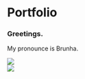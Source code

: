 # Portfolio

### Greetings. <br/>

My pronounce is Brunha. <br/>

<img src="computer-line.svg" /> <br/>
<img src="aduation-cap-line.svg"/>
